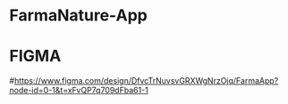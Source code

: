 
# FarmaNature-App

# FIGMA 
#https://www.figma.com/design/DfvcTrNuvsvGRXWgNrzOjq/FarmaApp?node-id=0-1&t=xFvQP7q709dFba61-1
